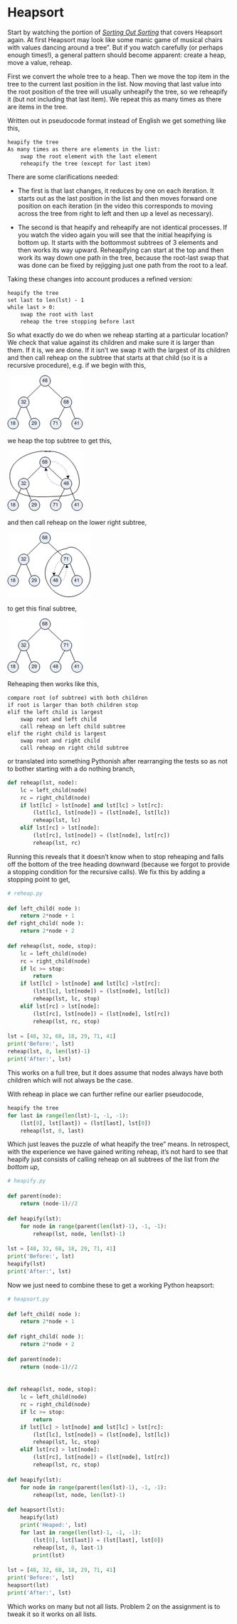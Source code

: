 # Heapsort

Start by watching the portion of 
[_Sorting Out Sorting_](https://youtu.be/gtdfW3TbeYY?t=70) that covers 
Heapsort again. At first Heapsort may look like some manic game of
musical chairs with values dancing around a tree”. But if you watch
carefully (or perhaps enough times!), a general pattern should become
apparent: create a heap, move a value, reheap.

First we convert the whole tree to a heap. Then we move the top item in
the tree to the current last position in the list. Now moving that last
value into the root position of the tree will usually unheapify the
tree, so we reheapify it (but not including that last item). We repeat
this as many times as there are items in the tree.

Written out in pseudocode format instead of English we get something
like this,

    heapify the tree
    As many times as there are elements in the list:
        swap the root element with the last element
        reheapify the tree (except for last item)

There are some clarifications needed:

-   The first is that last changes, it reduces by one on each iteration.
    It starts out as the last position in the list and then moves
    forward one position on each iteration (in the video this
    corresponds to moving across the tree from right to left and then up
    a level as necessary).

-   The second is that heapify and reheapify are not identical
    processes. If you watch the video again you will see that the
    initial heapifying is bottom up. It starts with the bottommost
    subtrees of 3 elements and then works its way upward. Reheapifying
    can start at the top and then work its way down one path in the
    tree, because the root-last swap that was done can be fixed by
    rejigging just one path from the root to a leaf.

Taking these changes into account produces a refined version:

    heapify the tree
    set last to len(lst) - 1
    while last > 0:
        swap the root with last
        reheap the tree stopping before last

So what exactly do we do when we reheap starting at a particular
location? We check that value against its children and make sure it is
larger than them. If it is, we are done. If it isn’t we swap it with
the largest of its children and then call reheap on the subtree that
starts at that child (so it is a recursive procedure), e.g. if we begin
with this,

![.](04_Heapsort_1.png)

we heap the top subtree to get this,

![.](05_Heapsort_2.png)

and then call reheap on the lower right subtree,

![.](05_Heapsort_3.png)

to get this final subtree,

![.](05_Heapsort_4.png)

Reheaping then works like this,

    compare root (of subtree) with both children
    if root is larger than both children stop
    elif the left child is largest
        swap root and left child
        call reheap on left child subtree
    elif the right child is largest
        swap root and right child
        call reheap on right child subtree

or translated into something Pythonish after rearranging the tests so as
not to bother starting with a do nothing branch,

``` python
def reheap(lst, node):
    lc = left_child(node)
    rc = right_child(node)
    if lst[lc] > lst[node] and lst[lc] > lst[rc]:
        (lst[lc], lst[node]) = (lst[node], lst[lc])
        reheap(lst, lc)
    elif lst[rc] > lst[node]:
        (lst[rc], lst[node]) = (lst[node], lst[rc])
        reheap(lst, rc)
```

Running this reveals that it doesn’t know when to stop reheaping and
falls off the bottom of the tree heading downward (because we forgot to
provide a stopping condition for the recursive calls). We fix this by
adding a stopping point to get,

``` python
# reheap.py

def left_child( node ):
    return 2*node + 1
def right_child( node ):
    return 2*node + 2

def reheap(lst, node, stop):
    lc = left_child(node)
    rc = right_child(node)
    if lc >= stop:
        return
    if lst[lc] > lst[node] and lst[lc] >lst[rc]:
        (lst[lc], lst[node]) = (lst[node], lst[lc])
        reheap(lst, lc, stop)
    elif lst[rc] > lst[node]:
        (lst[rc], lst[node]) = (lst[node], lst[rc])
        reheap(lst, rc, stop)

lst = [48, 32, 68, 18, 29, 71, 41]
print('Before:', lst)
reheap(lst, 0, len(lst)-1)
print('After:', lst)
```

This works on a full tree, but it does assume that nodes always have
both children which will not always be the case.

With reheap in place we can further refine our earlier pseudocode,

``` python
heapify the tree
for last in range(len(lst)-1, -1, -1):
    (lst[0], lst[last]) = (lst[last], lst[0])
    reheap(lst, 0, last)
```

Which just leaves the puzzle of what heapify the tree” means. In
retrospect, with the experience we have gained writing reheap, it’s not
hard to see that heapify just consists of calling reheap on all subtrees
of the list from _the bottom up_,

```python
# heapify.py

def parent(node):
    return (node-1)//2

def heapify(lst):
    for node in range(parent(len(lst)-1), -1, -1):
        reheap(lst, node, len(lst)-1)

lst = [48, 32, 68, 18, 29, 71, 41]
print('Before:', lst)
heapify(lst)
print('After:', lst)
```

Now we just need to combine these to get a working Python heapsort:

``` python
# heapsort.py

def left_child( node ):
    return 2*node + 1

def right_child( node ):
    return 2*node + 2

def parent(node):
    return (node-1)//2


def reheap(lst, node, stop):
    lc = left_child(node)
    rc = right_child(node)
    if lc >= stop:
        return
    if lst[lc] > lst[node] and lst[lc] > lst[rc]:
        (lst[lc], lst[node]) = (lst[node], lst[lc])
        reheap(lst, lc, stop)
    elif lst[rc] > lst[node]:
        (lst[rc], lst[node]) = (lst[node], lst[rc])
        reheap(lst, rc, stop)

def heapify(lst):
    for node in range(parent(len(lst)-1), -1, -1):
        reheap(lst, node, len(lst)-1)

def heapsort(lst):
    heapify(lst)
    print('Heaped:', lst)
    for last in range(len(lst)-1, -1, -1):
        (lst[0], lst[last]) = (lst[last], lst[0])
        reheap(lst, 0, last-1)
        print(lst)
        
lst = [48, 32, 68, 18, 29, 71, 41]
print('Before:', lst)
heapsort(lst)
print('After:', lst)
```

Which works on many but not all lists. Problem 2 on the assignment is to
tweak it so it works on all lists.
